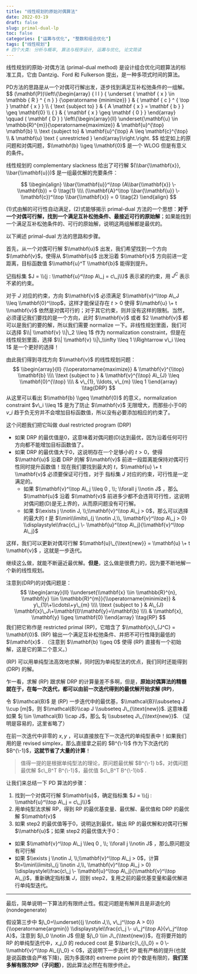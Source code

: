 ```yaml
---
title: "线性规划的原始对偶算法"
date: 2022-03-19
draft: false
slug: primal-dual-lp
toc: false
categories: ["运筹与优化", "整数和组合优化"]
tags: ["线性规划"]
# 四个大类: 分析与概率, 算法与程序设计, 运筹与优化, 论文简读
---
```



线性规划的原始-对偶方法 (primal-dual method) 是设计组合优化问题算法的标准工具，它由 Dantzig、Ford 和 Fulkerson 提出，是一种多项式时间的算法。

PD方法的思路是从一个对偶可行解出发，逐步找到满足互补松弛条件的一组解。
$$
(\\mathbf{P})\\left\\{\\begin{array} { l l } 
{ \\underset { \\mathbf { x } \\in \\mathbb { R } ^ { n } } {\\operatorname {minimize}} } & { \\mathbf { c } ^ { \\top } \\mathbf { x } } \\\\
{ \\text {subject to} } & { A \\mathbf { x } = \\mathbf { b } } \\geq \\mathbf{0} \\\\
{ } & { \\mathbf { x } \\geq \\mathbf { 0 } }
\\end{array} \\qquad ( \\mathbf { D } ) \\left\\{\\begin{array}{ll}
\\underset{\\mathbf{u} \\in \\mathbb{R}^{m}}{\\operatorname{maximize}} & \\mathbf{u}^{\\top} \\mathbf{b} \\\\
\\text {subject to} & \\mathbf{u}^{\\top} A \\leq \\mathbf{c}^{\\top} \\\\
& \\mathbf{u} \\text { unrestricted }
\\end{array}\\right.\\right.
$$
给定如上的原问题和对偶问题，$\\mathbf{b} \\geq \\mathbf{0}$ 是一个 WLOG 但是有意义的条件。

线性规划的 complementary slackness 给出了可行解 $(\\bar{\\mathbf{x}}, \\bar{\\mathbf{u}})$ 是一组最优解的充要条件：

$$
\\begin{align}
\\bar{\\mathbf{u}}^\\top (A\\bar{\\mathbf{x}} \- \\mathbf{b}) = 0  \\tag{1} \\\\
(\\mathbf{A}^\\top \\bar{\\mathbf{u}} \- \\mathbf{c})^\\top \\bar{\\mathbf{x}} = 0 \\tag{2}
\\end{align}
$$

(1)式由解的可行性自动满足，(2)式能够揭示 primal-dual 方法的一个思想：**对于一个对偶可行解，找到一个满足互补松弛条件、最接近可行的原始解**；如果能找到一个满足互补松弛条件的、可行的原始解，说明这两组解都是最优的。

以下阐述 primal-dual 方法的思路和步骤。

首先，从一个对偶可行解 $\\mathbf{u}$ 出发，我们希望找到一个方向 $\\mathbf{v}$，使得从 $\\mathbf{u}$ 出发沿着 $\\mathbf{v}$ 方向前进一定距离，目标函数值 $\\mathbf{u}^T \\mathbf{b}$ 能得到提升。

记指标集 $J = \\{j : \\mathbf{u}^\\top A\_j = c\_j\\}$ 表示紧的约束，用 $J^C$ 表示不紧的约束。

对于 $J$ 对应的约束，方向 $\\mathbf{v}$ 必须满足 $\\mathbf{v}^\\top A\_J \\leq \\mathbf{0}^\\top$，这样才能保证存在 $t > 0$ 使得 $\\mathbf{u} \+ t \\mathbf{v}$ 依然是对偶可行的；对于其它约束，则并没有这样的限制。当然，必须谨记我们要找的是一个方向，此时 $\\mathbf{v}$ 或者 $2 \\mathbf{v}$ 都可以是我们的要的解，所以我们需要 normalize 一下。非线性规划里面，我们可以选择 $\\| \\mathbf{v} \\|\_2 \\leq 1$ 作为 normalization constraint，但是在线性规划里面，选择 $\\| \\mathbf{v} \\|\_\\infty \\leq 1 \\Rightarrow v\_i \\leq 1$ 是一个更好的选择！

由此我们得到寻找方向 $\\mathbf{v}$ 的线性规划问题：
$$
\\begin{array}{ll}
{\\operatorname{maximize}} & \\mathbf{v}^{\\top} \\mathbf{b} \\\\
\\text {subject to } & \\mathbf{v}^{\\top} A\_{J} \\leq \\mathbf{0}^{\\top} \\\\
& v\_{1}, \\ldots, v\_{m} \\leq 1
\\end{array} \\tag{DRP}
$$
从这里可以看出 $\\mathbf{b} \\geq \\mathbf{0}$ 的意义，normalization constraint $v\_i \\leq 1$ 是为了防止 $\\mathbf{v}$ 无限增大，而那些小于0的 $v\_i$ 趋于负无穷并不会增加目标函数值，所以没有必要添加相应的约束了。

这个问题我们把它叫做 dual restricted program (DRP)

+ 如果 DRP 的最优值是0，这意味着对偶问题(D)达到最优，因为沿着任何可行方向都不能增加目标函数值了。
+ 如果 DRP 的最优值大于0，这说明存在一个足够小的 $t>0$，使得 $\\mathbf{u}$ 沿着 DRP 的解 $\\mathbf{v}$ 前进一段距离能保持对偶可行性同时提升函数值！现在我们要找到最大的 $t$，$\\mathbf{u} \+ t \\mathbf{v}$ 必须要保证可行性，对于 指标集 $J$ 对应的约束，可行性是一定满足的。
  + 如果 $\\mathbf{v}^\\top A\_j \\leq 0 , \\; \\forall j \\notin J$ ，那么 $\\mathbf{u}$ 沿着 $\\mathbf{v}$ 前进多少都不会违背可行性，这说明对偶问题(D)是无上界的，从而原问题没有可行解。
  + 如果 $\\exists j \\notin J, \\;\\mathbf{v}^\\top A\_j > 0$，那么可以选择的最大的 $t$ 是 $\\min\\limits\_{j \\notin J,\\, \\mathbf{v}^\\top A\_j > 0} \\displaystyle\\frac{c\_j \- \\mathbf{u}^\\top A\_j}{\\mathbf{v}^\\top A\_j}$



这样，我们可以更新对偶可行解 $\\mathbf{u}\_{\\text{new}} = \\mathbf{u} \+ t \\mathbf{v}$ ，这就是一步迭代。

继续这么做，就能不断逼近最优解。**但是**，这么做是很费力的，因为要不断地解一个新的线性规划。

注意到(DRP)的对偶问题是：
$$
\\begin{array}{ll}
\\underset{\\mathbf{x} \\in \\mathbb{R}^{n}, \\mathbf{y} \\in \\mathbb{R}^{m}}{\\operatorname{minimize}} & y\_{1}\+\\cdots\+y\_{m} \\\\
\\text {subject to } & A\_{J} \\mathbf{x}\_J\+\\mathbf{I}\\mathbf{y}=\\mathbf{b} \\\\
& \\mathbf{x}, \\mathbf{y} \\geq \\mathbf{0}
\\end{array} \\tag{RP}
$$
我们把它称作是 restricted primal (RP)，它暗含了 $\\mathbf{x}\_{J^C} = \\mathbf{0}$. (RP) 输出一个满足互补松弛条件、并把不可行性降到最低的 $\\mathbf{x}$ . （注意到 $\\mathbf{b} \\geq 0$ 使得 (RP) 直接有一个初始解，这是它的第二个意义。）

(RP) 可以用单纯型法高效地求解，同时因为单纯型法的优点，我们同时还能得到 (DRP) 的解。

乍一看，求解 (RP) 跟求解 DRP 的计算量差不多啊，但是，**原始对偶算法的精髓就在于，在每一次迭代，都可以由前一次迭代得到的最优解开始求解 (RP)**，

令 $\\mathcal{B}$ 是 (RP) 一步迭代中的最优基，$\\mathcal{B}\\subseteq J \\cup [m]$，则 $\\mathcal{B}\\cap J \\subseteq J\_{\\text{new}}$. 这意味着如果 $j \\in \\mathcal{B} \\cap J$，那么 $j \\subseteq J\_{\\text{new}}$. （证明是容易的，这里省略了）

在前一次迭代中非零的 $x, y$ ，可以直接放在下一次迭代的单纯型表中！如果我们用的是 revised simplex，那么直接拿之前的 $B^{\-1}$ 作为下次迭代的 $B^{\-1}$，**这就节省了大量的计算**！

> 值得一提的是根据单纯型法的理论，原问题最优解 $B^{\-1} b$，对偶问题最优解 $c\_B^T B^{\-1}$，最优值 $c\_B^T B^{\-1}b$ .

让我们来总结一下 PD 算法的步骤：

1. 找到一个对偶可行解 $\\mathbf{u}$，确定指标集 $J = \\{j : \\mathbf{u}^\\top A\_j = c\_j\\}$
2. 用单纯型法求解 RP，得到 RP 的最优基变量、最优解、最优值和 DRP 的最优解 $\\mathbf{v}$
3. 如果 step2 的最优值等于0，说明达到最优，输出 RP 的最优解和对偶可行解 $\\mathbf{u}$；如果 step2 的最优值大于0：
  + 如果 $\\mathbf{v}^\\top A\_j \\leq 0 , \\; \\forall j \\notin J$ ，那么原问题没有可行解
  + 如果 $\\exists j \\notin J, \\;\\mathbf{v}^\\top A\_j > 0$，计算 $t=\\min\\limits\_{j \\notin J,\\, \\mathbf{v}^\\top A\_j > 0} \\displaystyle\\frac{c\_j \- \\mathbf{u}^\\top A\_j}{\\mathbf{v}^\\top A\_j}$，重新确定指标集 $J$，回到 step2，复用之前的最优基变量和最优解进行单纯型迭代。

---

最后，简单说明一下算法的有限终止性。假定问题是有解并且是非退化的 (nondegenerate)

假设第三步中 $j\_0=\\underset{{j \\notin J,\\, v\_j^\\top A > 0}}{\\operatorname{argmin}}  \\displaystyle\\frac{c\_j \- u\_j^\\top A}{v\_j^\\top A}$，注意到 $j\_0 \\notin J$ 但是 $j\_0 \\in J\_{\\text{new}}$，在将要开始的 RP 的单纯型迭代中，$x\_{j\_0}$ 的 reduced cost 是 $\\bar{c}\_{j\_0} = 0 \- \\mathbf{v}^\\top A\_{j\_0} < 0$，这说明下一步迭代 RP 能有严格的提升(也就是说函数值会严格下降)，因为多面体的 extreme point 的个数是有限的，**我们至多解有限次RP（子问题）**，因此算法必然在有限步终止。

